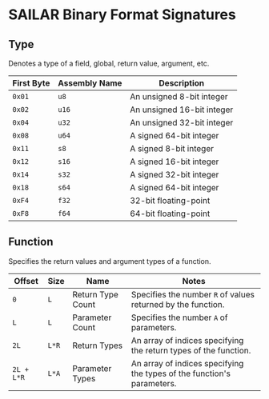 # SAILAR Binary Format Signatures

## Type
Denotes a type of a field, global, return value, argument, etc.

First Byte|Assembly Name|Description
---|---|---
`0x01`|`u8`|An unsigned 8-bit integer
`0x02`|`u16`|An unsigned 16-bit integer
`0x04`|`u32`|An unsigned 32-bit integer
`0x08`|`u64`|A signed 64-bit integer
`0x11`|`s8`|A signed 8-bit integer
`0x12`|`s16`|A signed 16-bit integer
`0x14`|`s32`|A signed 32-bit integer
`0x18`|`s64`|A signed 64-bit integer
`0xF4`|`f32`|32-bit floating-point
`0xF8`|`f64`|64-bit floating-point

## Function
Specifies the return values and argument types of a function.

Offset|Size|Name|Notes
---|---|---|---
`0`|`L`|Return Type Count|Specifies the number `R` of values returned by the function.
`L`|`L`|Parameter Count|Specifies the number `A` of parameters.
`2L`|`L*R`|Return Types|An array of indices specifying the return types of the function.
`2L + L*R`|`L*A`|Parameter Types|An array of indices specifying the types of the function's parameters.
